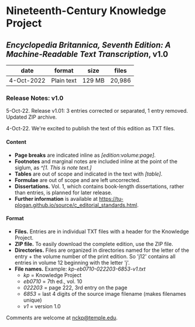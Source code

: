 # Nineteenth-Century Knowledge Project

## _Encyclopedia Britannica, Seventh Edition: A Machine-Readable Text Transcription_, v1.0

| date | format | size | files
| --- | --- | --- | --- |
| 4-Oct-2022 | Plain text | 129 MB | 20,986 |

### Release Notes: v1.0
5-Oct-22. Release v1.01: 3 entries corrected or separated, 1 entry removed. Updated ZIP archive.

4-Oct-22. We're excited to publish the text of this edition as TXT files.

#### Content
* **Page breaks** are indicated inline as *[edition:volume:page]*.
* **Footnotes** and marginal notes are included inline at the point of the siglum, as *^[1. This is note text.]* 
* **Tables** are out of scope and indicated in the text with *[table]*.
* **Formulae** are out of scope and are left uncorrected.
* **Dissertations.** Vol. 1, which contains book-length dissertations, rather than entries, is planned for later release.
* **Further information** is available at https://tu-plogan.github.io/source/c_editorial_standards.html.

#### Format
* **Files.** Entries are in individual TXT files with a header for the Knowledge Project.
* **ZIP file.** To easily download the complete edition, use the ZIP file.
* **Directories.** Files are organized in directories named for the letter of the entry + the volume number of the print edition. So 'j12' contains all entries in volume 12 beginning with the letter 'j'.
* **File names.** Example: _kp-eb0710-022203-6853-v1.txt_
    * _kp_ = Knowledge Project
    * _eb0710_ = 7th ed., vol. 10
    * _022203_ = page 222, 3rd entry on the page
    * _6853_ = last 4 digits of the source image filename (makes filenames unique)
    * _v1_ = version 1.0

Comments are welcome at [nckp@temple.edu](mailto:nckp@temple.edu). 
        


        



